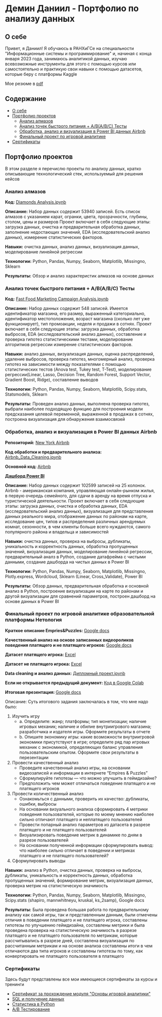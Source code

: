 # Демин Даниил - Портфолио по анализу данных
## <a name = "О_себе"> </a> О себе
Привет, я Даниил! Я обучаюсь в РАНХиГСе на специальности "Информационные системы и программирование" и, начиная с конца января
2023 года, занимаюсь аналитикой данных, изучаю всевозможные инструменты для этого с помощью курсов или самостоятельно
и практикую свои навыки с помощью датасетов, которые беру с платформы Kaggle


Мое резюме в [pdf](https://github.com/DeminDaniil/data_analysis_portfolio/blob/main/Resume.pdf)

## Содержание
- [О себе](#О_себе)
- [Портфолио проектов](#Портфолио_проектов)
  - [Анализ алмазов](#Анализ_алмазов)
  - [Анализ точек быстрого питания + A/B(A/B/C) Тесты](#Быстрое_питание_АБ_Тесты)
  - [Обработка, анализ и визуализация в Power BI данных Airbnb](#Анализ_Airbnb)
  - [Финальный проект по игровой аналитике ](#Final_Project_Game_Analyst)
- [Сертификаты](#Сертификаты)

## <a name = "Портфолио_проектов"> </a> Портфолио проектов
В этом разделе я перечислю проекты по анализу данных, кратко описывающие технологический стек, используемый для решения кейсов

### Анализ алмазов
<a name = "Анализ_алмазов"> </a>
<b>Код:</b> [Diamonds Analysis.ipynb](https://github.com/DeminDaniil/Diamond_Analysis/blob/main/Diamonds%20Analysis.ipynb)

<b>Описание:</b> Набор данных содержит 53940 записей. Есть список алмазов с указанием карат, огранки, цвета, прозрачности, глубины, столом, цены и размеров
Проект включает в себя следующие этапы: загрузка данных, очистка и предварительная обработка данных, заполнение недостающих значений, EDA (исследовательский анализ данных),
измерение статистических факторов.

<b>Навыки:</b> очистка данных, анализ данных, визуализация данных, моделирование линейной регрессии

<b>Технологии:</b> Python, Pandas, Numpy, Seaborn, Matplotlib, Missingno, Sklearn

<b>Результаты:</b> Обзор и анализ характеристик алмазов на основе данных


### Анализ точек быстрого питания + A/B(A/B/C) Тесты
<a name = "Быстрое_питание_АБ_Тесты"> </a>
<b>Код:</b> [Fast Food Marketing Campaign Analysis.ipynb](https://github.com/DeminDaniil/AB-Tests/blob/main/Fast%20Food%20Marketing%20Campaign%20Analysis.ipynb)

<b>Описание:</b> Набор данных содержит 548 записей. Имеется идентификатор магазина, его размер, выраженный категориально, идентификатор местоположения, возраст магазина (сколько лет уже функционирует), тип промоакции, неделя и продажи в сотнях.
Проект включает в себя следующие этапы: загрузка данных, обработка выбросов, EDA (исследовательский анализ данных), составление и проверка гипотез статистическими тестами, моделирование алгоритмов регрессии
измерение статистических факторов.

<b>Навыки:</b> анализ данных, визуализация данных, оценка распределений, удаление выбросов, проверка гипотез, многомерный анализ, проверка гипотез на зависимости 
между показателями с помощью статистических тестов (Anova test, Tukey test, T-Test),
моделирование регрессии(Linear, Lasso, Decision Tree, Random Forest, Support Vector, Gradient Boost, Ridge), составление выводов

<b>Технологии:</b> Python, Pandas, Numpy, Seaborn, Matplotlib, Scipy.stats, Statsmodels, Sklearn

<b>Результаты:</b> Проведен анализ данных, выполнена проверка гипотез, выбрали наиболее подходящую функцию для построения модели предсказания целевой переменной, выраженной в продажах в сотнях, построена визуализация для обнаружения взаимосвязей


### Обработка, анализ и визуализация в Power BI данных Airbnb
<a name = "Анализ_Airbnb"> </a>

<b>Репозиторий:</b> [New York Airbnb](https://github.com/DeminDaniil/New_York_Airbnb/tree/main)

<b>Код обработки и предварительного анализа:</b> [Airbnb_Data_Cleaning.ipynb](https://github.com/DeminDaniil/New_York_Airbnb/blob/main/Airbnb_Data_Cleaning.ipynb)

<b>Основной код: </b> [Airbnb](https://nbviewer.org/github/DeminDaniil/New_York_Airbnb/blob/main/Airbnb.ipynb)

<b>[Дашборд Power BI](https://github.com/DeminDaniil/New_York_Airbnb/blob/main/Airbnb_PowerBI_Visualization.pdf) </b>

<b>Описание:</b> Набор данных содержит 102599 записей на 25 колонок.\
Airbnb - американская компания, управляющая онлайн-рынком жилья, в первую очередь семейного, для сдачи в аренду на время отпуска и туристической деятельности.
Проект включает в себя следующие этапы: загрузка данных, очистка и обработка данных, EDA (исследовательский анализ данных), визуализация для представления данных реального мира, отображение данных по районам на карте,
исследование цен, типов и распределения различных арендуемых комнат, сезонности, в чем клиенты больше всего нуждаются, самого популярного района и владельца и зависимостей

<b>Навыки:</b> очистка данных, проверка на выбросы, дубликаты, уникальность и корректность данных, обработка пропущенных значений, визуализация данных, моделирование линейной регрессии, предварительный аналз в Python, создание датафрейма с чистыми данными,
создание дашборда на чистых данных в Power BI

<b>Технологии:</b> Python, Pandas, Numpy, Seaborn, Matplotlib, Missingno, Plotly.express, Wordcloud, Sklearn (Linear, Cross_Validate), Power BI

<b>Результаты:</b> Обзор данных, предварительная обработка и основной анализ в Python, построение визуализации на карте по районам и другой визуализации для сравнений параметров, построен дашборд на основе данных в Power BI

### Финальный проект по игровой аналитике образовательной платформы Нетология
<a name = "Final_Project_Game_Analyst"> </a>

<b>Краткое описание Empries&Puzzles: </b>[Google docs](https://docs.google.com/document/d/1tzoFIYie6Qe3Du_IegkBl7UcHlZ2o2IA3GieKueTdfw/edit)

<b>Качественный анализ на основе записанных видеороликов поведения платящего и не платящего игроков: </b> [Google docs](https://docs.google.com/document/d/1tSlH6mwahIsQBuDQapwuNCoUMvobnRmoFBGEihgbBK8/edit)

<b>Датасет платящего игрока: </b> [Excel](https://github.com/DeminDaniil/Final_Project_Game_Analyst/blob/main/Empires___Puzzles_Whale.xlsx)

<b>Датасет не платящего игрока: </b> [Excel](https://github.com/DeminDaniil/Final_Project_Game_Analyst/blob/main/Empires___Puzzles_Non-Paying.xlsx)

<b>Data cleaning и анализ данных:</b> [Дипломный проект.ipynb](https://github.com/DeminDaniil/Final_Project_Game_Analyst/blob/main/Дипломный%20проект.ipynb)

<b>Если не открывается предыдущий документ: </b>[Код в Google Colab](https://colab.research.google.com/drive/1J9i7IDtR_4kWOetgTa6mDadCmakYJ5r0?usp=sharing#scrollTo=b0a970f1)

<b> Итоговая презентация: </b>[Google docs](https://docs.google.com/presentation/d/1bnqMKVv9HuubyNwNaoN4qh_TTxScVWRb/edit#slide=id.p10)


Описание: Суть итогового задания заключалась в том, что мне надо было:
1. Изучить игру
    - а. Определите: жанр; платформы; тип монетизации; наличие игровых механик; наличие и обилие внутриигрового магазина; разработчика и издателя игры. Оформите результаты в отчете
    - b. Опишите экономику игры: какие возможности внутриигровой экономики присутствуют в игре; определите ряд пар игровых механик с экономикой, определяющих баланс управления пользовательским опытом. Оформите свои результаты в перезентации
2. Провести качественный анализ
    - Проведите качественный анализ игры, на основании видеозаписей и информации в интернете “Empires & Puzzles”
    - Сформулируйте гипотезы — что можно улучшить в геймдизайне?
    - Предположить чем может отличаться поведение платящего и не платящего игроков
3. Провести количественный анализ
    - Ознакомьться с данными, проверить их качество: дубликаты, ошибки, выбросы
    - На основании визуального анализа сформировать 4 метрики поведения пользователей, которые по моему мнению наиболее сильно отличают платящего и неплатящего пользователей
    - Провести попарный анализ параметров из датасета в разрезе платящего и не платящего пользователей
    - Визуализировать поведение метрик в динамике по дням в разрезе пользователей
    - На основании полученной информации сформулировать вывод: что наиболее сильно отличает в поведении и метриках платящего и не платящего пользователей?
4. Сформулировать выводы

<b>Навыки:</b> анализ в Python, очистка данных, проверка на выбросы, дубликаты, уникальность и корректность данных, обработка пропущенных значений, формирование метрик, визуализация данных, проверка метрик на статистическую значимость

<b>Технологии:</b> Python, Pandas, Numpy, Seaborn, Matplotlib, Missingno, Scipy.stats (shapiro, mannwhitneyu, kruskal, ks_2samp), Google docs

<b>Результаты:</b> Была проведена большая работа по предварительному анализу как самой игры, так и представленным данным, были отмечены отличия в поведении платящего и не платящего игрока, 
составлены гипотезы по улучшению геймдизайна, составлены метрики и была проведена проверка на статистическую значимость в разрезе платящего и не платящего пользователя по метрикам, которые рассчитывались в разрезе дней,
составлена визуализация по рассчитанным метрикам и на основе анализа составлены итоги в чем отличаются два типа игроков и составлены гипотезы по тому, как конвертировать не платящего пользователя в платящего



### Сертификаты
<a name = "Сертификаты"> </a>
Здесь будут представлены все мои имеющиеся сертификаты за курсы и тренинги
- [Сертификат за прохождение модуля "Основы игровой аналитики"](https://github.com/DeminDaniil/data_analysis_portfolio/blob/main/certificates/certificate_Game_Analytics.pdf)
- [SQL и получение данных](https://github.com/DeminDaniil/data_analysis_portfolio/blob/main/certificates/certificate_SQL.pdf)
- [Статистика в Python](https://github.com/DeminDaniil/data_analysis_portfolio/blob/main/certificates/certificate_Statistics.pdf)
- [A/B Тестирование](https://github.com/DeminDaniil/data_analysis_portfolio/blob/main/certificates/certificate_AB_Tests.pdf)
 
